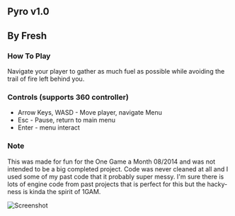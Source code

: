 ## Pyro v1.0
##  By Fresh

### How To Play
Navigate your player to gather as much fuel as possible while avoiding the trail of fire left behind you.

### Controls (supports 360 controller)
- Arrow Keys, WASD - Move player, navigate Menu
- Esc - Pause, return to main menu
- Enter - menu interact

### Note
This was made for fun for the One Game a Month 08/2014 and was not intended to be a big completed project. Code was never cleaned at all and I used some of my past code that it probably super messy. I'm sure there is lots of engine code from past projects that is perfect for this but the hacky-ness is kinda the spirit of 1GAM.

![Screenshot](https://cloud.githubusercontent.com/assets/8414578/4018572/0de7f06e-2a50-11e4-973f-210e81f16cae.jpg)
